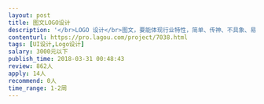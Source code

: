 ```yaml
---                
layout: post       
title: 图文LOGO设计           
description: '</br>LOGO 设计</br>图文，要能体现行业特性，简单、传神、不具象、易记。</br>希望能提供以往的设计作品，以大猩猩为参照进行创作。</br>可以参考明猩队长、BLUE GORILLA等，必须原创！！！</br>'     
contenturl: https://pro.lagou.com/project/7038.html      
tags: [UI设计,Logo设计]            
salary: 3000元以下          
publish_time: 2018-03-31 00:48:43         
review: 862人                   
apply: 14人                   
recommend: 0人                   
time_range: 1-2周              
---                 
```

